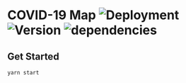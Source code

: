 # COVID-19 Map ![Deployment](https://github.com/lkcozy/covid19-map/workflows/Deployment/badge.svg) ![Version](https://img.shields.io/github/package-json/v/lkcozy/covid19-map) ![dependencies](https://img.shields.io/david/lkcozy/covid19-map)

## Get Started

```shell
yarn start
```
